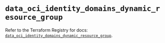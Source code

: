 # `data_oci_identity_domains_dynamic_resource_group`

Refer to the Terraform Registry for docs: [`data_oci_identity_domains_dynamic_resource_group`](https://registry.terraform.io/providers/hashicorp/oci/7.19.0/docs/data-sources/identity_domains_dynamic_resource_group).
